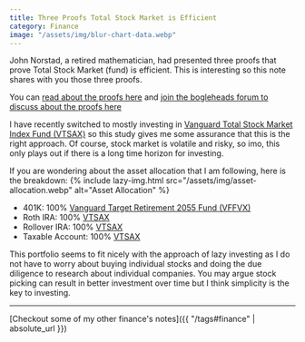 ```yaml
---
title: Three Proofs Total Stock Market is Efficient
category: Finance
image: "/assets/img/blur-chart-data.webp"
---
```


John Norstad, a retired mathematician, had presented three proofs that prove Total Stock Market (fund) is efficient. This is interesting so this note shares with you those three proofs.
<!--more-->

You can [read about the proofs here](https://web.archive.org/web/20170628202816/http://www.norstad.org/finance/tsmproofs.pdf) and  [join the bogleheads forum to discuss about the proofs here](https://www.bogleheads.org/forum/viewtopic.php?f=10&t=286828)

I have recently switched to mostly investing in [Vanguard Total Stock Market Index Fund (VTSAX)](https://investor.vanguard.com/mutual-funds/profile/vtsax) so this study gives me some assurance that this is the right approach. Of course, stock market is volatile and risky, so imo, this only plays out if there is a long time horizon for investing.

If you are wondering about the asset allocation that I am following, here is the breakdown:
{% include lazy-img.html src="/assets/img/asset-allocation.webp" alt="Asset Allocation" %}
* 401K: 100% [Vanguard Target Retirement 2055 Fund (VFFVX)](https://investor.vanguard.com/mutual-funds/profile/VFFVX)
* Roth IRA:  100% [VTSAX](https://investor.vanguard.com/mutual-funds/profile/vtsax)
* Rollover IRA:  100% [VTSAX](https://investor.vanguard.com/mutual-funds/profile/vtsax)
* Taxable Account:  100% [VTSAX](https://investor.vanguard.com/mutual-funds/profile/vtsax)

This portfolio seems to fit nicely with the approach of lazy investing as I do not have to worry about buying individual stocks and doing the due diligence to research about individual companies. You may argue stock picking can result in better investment over time but I think simplicity is the key to investing.

<hr>

[Checkout some of my other finance's notes]({{ "/tags#finance" | absolute_url }})